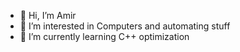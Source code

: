 - 👋 Hi, I’m Amir
- 👀 I’m interested in Computers and automating stuff
- 🌱 I’m currently learning C++ optimization

<!---
amirrezaes/amirrezaes is a ✨ special ✨ repository because its `README.md` (this file) appears on your GitHub profile.
You can click the Preview link to take a look at your changes.
--->
